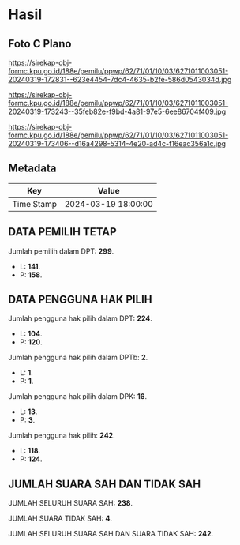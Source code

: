 # Hasil

## Foto C Plano

https://sirekap-obj-formc.kpu.go.id/188e/pemilu/ppwp/62/71/01/10/03/6271011003051-20240319-172831--623e4454-7dc4-4635-b2fe-586d0543034d.jpg

https://sirekap-obj-formc.kpu.go.id/188e/pemilu/ppwp/62/71/01/10/03/6271011003051-20240319-173243--35feb82e-f9bd-4a81-97e5-6ee86704f409.jpg

https://sirekap-obj-formc.kpu.go.id/188e/pemilu/ppwp/62/71/01/10/03/6271011003051-20240319-173406--d16a4298-5314-4e20-ad4c-f16eac356a1c.jpg


## Metadata

| Key        | Value               |
| ---------- | ------------------- |
| Time Stamp | 2024-03-19 18:00:00 |


## DATA PEMILIH TETAP

Jumlah pemilih dalam DPT: **299**.
 * L: **141**.
 * P: **158**.

## DATA PENGGUNA HAK PILIH

Jumlah pengguna hak pilih dalam DPT: **224**.
 * L: **104**.
 * P: **120**.

Jumlah pengguna hak pilih dalam DPTb: **2**.
 * L: **1**.
 * P: **1**.

Jumlah pengguna hak pilih dalam DPK: **16**.
 * L: **13**.
 * P: **3**.

Jumlah pengguna hak pilih: **242**.
 * L: **118**.
 * P: **124**.

## JUMLAH SUARA SAH DAN TIDAK SAH

JUMLAH SELURUH SUARA SAH: **238**.

JUMLAH SUARA TIDAK SAH: **4**.

JUMLAH SELURUH SUARA SAH DAN SUARA TIDAK SAH: **242**.


